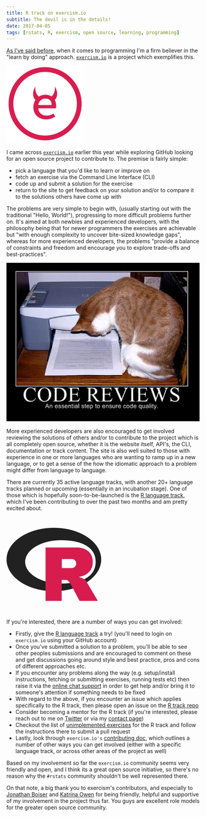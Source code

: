 ```yaml
---
title: R track on exercism.io
subtitle: The devil is in the details!
date: 2017-04-05
tags: [rstats, R, exercism, open source, learning, programming]
---
```


[As I've said before](/2017-01-09-why-swirl/), when it comes to programming I'm a firm believer in the "learn by doing" approach. [`exercism.io`](http://exercism.io/) is a project which exemplifies this.

![exercism logo](/img/small-imgs/exercism_logo.png#floatright "exercism logo")

I came across [`exercism.io`](http://exercism.io/) earlier this year while exploring GitHub looking for an open source project to contribute to. The premise is fairly simple:

- pick a language that you'd like to learn or improve on
- fetch an exercise via the Command Line Interface (CLI)
- code up and submit a solution for the exercise
- return to the site to get feedback on your solution and/or to compare it to the solutions others have come up with

The problems are very simple to begin with, (usually starting out with the traditional "Hello, World!"), progressing to more difficult problems further on. It's aimed at both newbies and experienced developers, with the philosophy being that for newer programmers the exercises are achievable but "with enough complexity to uncover bite-sized knowledge gaps", whereas for more experienced developers, the problems "provide a balance of constraints and freedom and encourage you to explore trade-offs and best-practices".

![lolcat code reviews](/img/small-imgs/lolcat_code_reviews.jpg#floatleft "lolcat code reviews")

More experienced developers are also encouraged to get involved reviewing the solutions of others and/or to contribute to the project which is all completely open source, whether it is the website itself, API's, the CLI, documentation or track content. The site is also well suited to those with experience in one or more languages who are wanting to ramp up in a new language, or to get a sense of the how the idiomatic approach to a problem might differ from language to language.

There are currently 35 active language tracks, with another 20+ language tracks planned or upcoming (essentially in an incubation stage). One of those which is hopefully soon-to-be-launched is the [R language track](http://exercism.io/languages/r/launch), which I've been contributing to over the past two months and am pretty excited about. 

![exercism R logo](/img/small-imgs/exercism_R_logo.png#floatright "exercism R logo")

If you're interested, there are a number of ways you can get involved:

- Firstly, give the [R language track](http://exercism.io/languages/r/launch) a try! (you'll need to login on `exercism.io` using your GitHub account)
- Once you've submitted a solution to a problem, you'll be able to see other peoples submissions and are encouraged to comment on these and get discussions going around style and best practice, pros and cons of different approaches etc.
- If you encounter any problems along the way (e.g. setup/install instructions, fetching or submitting exercises, running tests etc) then raise it via the [online chat support](https://gitter.im/exercism/support) in order to get help and/or bring it to someone's attention if something needs to be fixed
- With regard to the above, if you encounter an issue which applies specifically to the R track, then please open an issue on the [R track repo](https://github.com/exercism/xr/issues)
- Consider becoming a mentor for the R track (if you're interested, please reach out to me on [Twitter](https://twitter.com/jonmcalder) or via my [contact page](/contact/))
- Checkout the list of [unimplemented exercises](http://exercism.io/languages/r/todo) for the R track and follow the instructions there to submit a pull request
- Lastly, look through `exercism.io's` [contributing doc](https://github.com/exercism/exercism.io/blob/master/CONTRIBUTING.md), which outlines a number of other ways you can get involved (either with a specific language track, or across other areas of the project as well)

Based on my involvement so far the `exercism.io` community seems very friendly and open, and I think its a great open source initiative, so there's no reason why the `#rstats` community shouldn't be well represented there.

On that note, a big thank you to exercism's contributors, and especially to [Jonathan Boiser](http://jonboiser.com/) and [Katrina Owen](http://www.kytrinyx.com/) for being friendly, helpful and supportive of my involvement in the project thus far. You guys are excellent role models for the greater open source community.
